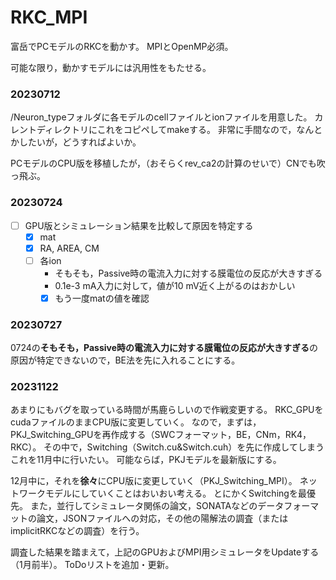 # RKC_MPI
富岳でPCモデルのRKCを動かす。
MPIとOpenMP必須。

可能な限り，動かすモデルには汎用性をもたせる。

### 20230712
/Neuron_typeフォルダに各モデルのcellファイルとionファイルを用意した。
カレントディレクトリにこれをコピペしてmakeする。
非常に手間なので，なんとかしたいが，どうすればよいか。

PCモデルのCPU版を移植したが，（おそらくrev_ca2の計算のせいで）CNでも吹っ飛ぶ。

### 20230724
- [ ] GPU版とシミュレーション結果を比較して原因を特定する
    - [x] mat
    - [x] RA, AREA, CM    
    - [ ] 各ion
        - そもそも，Passive時の電流入力に対する膜電位の反応が大きすぎる
        - 0.1e-3 mA入力に対して，値が10 mV近く上がるのはおかしい
        - [x] もう一度matの値を確認

### 20230727
0724の**そもそも，Passive時の電流入力に対する膜電位の反応が大きすぎる**の原因が特定できないので，BE法を先に入れることにする。

### 20231122
あまりにもバグを取っている時間が馬鹿らしいので作戦変更する。
RKC_GPUをcudaファイルのままCPU版に変更していく。
なので，まずは，PKJ_Switching_GPUを再作成する（SWCフォーマット，BE，CNm，RK4，RKC）。
その中で，Switching（Switch.cu&Switch.cuh）を先に作成してしまうこれを11月中に行いたい。
可能ならば，PKJモデルを最新版にする。

12月中に，それを**徐々**にCPU版に変更していく（PKJ_Switching_MPI）。
ネットワークモデルにしていくことはおいおい考える。
とにかくSwitchingを最優先。
また，並行してシミュレータ関係の論文，SONATAなどのデータフォーマットの論文，JSONファイルへの対応，その他の陽解法の調査（またはimplicitRKCなどの調査）を行う。

調査した結果を踏まえて，上記のGPUおよびMPI用シミュレータをUpdateする（1月前半）。
ToDoリストを追加・更新。




